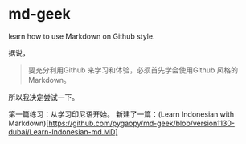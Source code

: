 # md-geek
learn how to use Markdown on Github style.

据说，
>要充分利用Github 来学习和体验，必须首先学会使用Github 风格的Markdown。

所以我决定尝试一下。

第一篇练习：从学习印尼语开始。
新建了一篇：(Learn Indonesian with Markdown)[https://github.com/pygaopy/md-geek/blob/version1130-dubai/Learn-Indonesian-md.MD]
